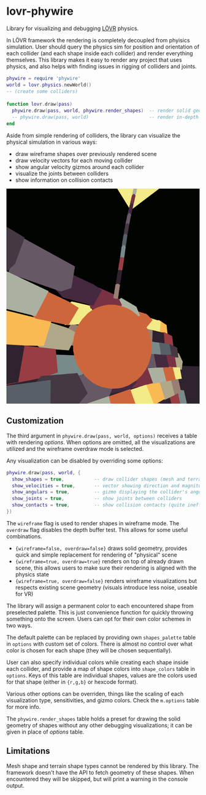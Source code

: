 # lovr-phywire

Library for visualizing and debugging [LÖVR](https://lovr.org/) physics.

In LÖVR framework the rendering is completely decoupled from phyisics simulation. User should query the physics sim for position and orientation of each collider (and each shape inside each collider) and render everything themselves. This library makes it easy to render any project that uses physics, and also helps with finding issues in rigging of colliders and joints.

```Lua
phywire = require 'phywire'
world = lovr.physics.newWorld()
-- (create some colliders)

function lovr.draw(pass)
  phywire.draw(pass, world, phywire.render_shapes)  -- render solid geometry
  -- phywire.draw(pass, world)                      -- render in-depth visualizations
end
```

Aside from simple rendering of colliders, the library can visualize the physical simulation in various ways:

* draw wireframe shapes over previously rendered scene
* draw velocity vectors for each moving collider
* show angular velocity gizmos around each collider
* visualize the joints between colliders
* show information on collision contacts

![slideshow](slideshow.gif)

## Customization

The third argument in `phywire.draw(pass, world, options)` receives a table with rendering *options*. When options are omitted, all the visualizations are utilized and the wireframe overdraw mode is selected.

Any visualization can be disabled by overriding some options:

```Lua
phywire.draw(pass, world, {
  show_shapes = true,           -- draw collider shapes (mesh and terrain not supported!)
  show_velocities = true,       -- vector showing direction and magnitude of collider linear velocity
  show_angulars = true,         -- gizmo displaying the collider's angular velocity
  show_joints = true,           -- show joints between colliders
  show_contacts = true,         -- show collision contacts (quite inefficient, triples the needed collision computations)
})
```

The `wireframe` flag is used to render shapes in wireframe mode. The `overdraw` flag disables the depth buffer test. This allows for some useful combinations.

* `{wireframe=false, overdraw=false}` draws solid geometry, provides quick and simple replacement for rendering of "physical" scene
* `{wireframe=true, overdraw=true}` renders on top of already drawn scene, this allows users to make sure their rendering is aligned with the physics state
* `{wireframe=true, overdraw=false}` renders wireframe visualizations but respects existing scene geometry (visuals introduce less noise, useable for VR)

The library will assign a permanent color to each encountered shape from preselected palette. This is just convenience function for quickly throwing something onto the screen. Users can opt for their own color schemes in two ways.

The default palette can be replaced by providing own `shapes_palette` table in `options` with custom set of colors. There is almost no control over what color is chosen for each shape (they will be chosen sequentially).

User can also specify individual colors while creating each shape inside each collider, and provide a map of shape colors into `shape_colors` table in `options`. Keys of this table are individual shapes, values are the colors used for that shape (either in `{r,g,b}` or hexcode format).

Various other options can be overriden, things like the scaling of each visualization type, sensitivities, and gizmo colors. Check the `m.options` table for more info.

The `phywire.render_shapes` table holds a preset for drawing the solid geometry of shapes without any other debugging visualizations; it can be given in place of *options* table.

## Limitations

Mesh shape and terrain shape types cannot be rendered by this library. The framework doesn't have the API to fetch geometry of these shapes. When encountered they will be skipped, but will print a warning in the console output.
